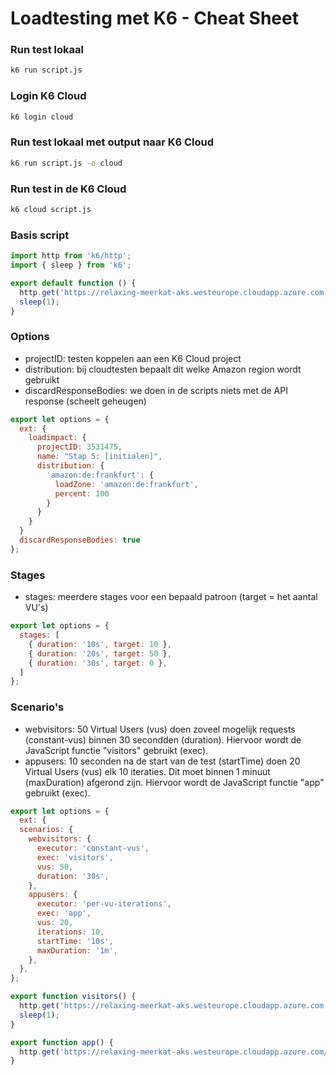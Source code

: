 # Loadtesting met K6 - Cheat Sheet

### Run test lokaal

```bash
k6 run script.js
```

### Login K6 Cloud

```bash
k6 login cloud
```

### Run test lokaal met output naar K6 Cloud

```bash
k6 run script.js -o cloud
```

### Run test in de K6 Cloud

```bash
k6 cloud script.js
```

### Basis script

```javascript
import http from 'k6/http';
import { sleep } from 'k6';

export default function () {
  http.get('https://relaxing-meerkat-aks.westeurope.cloudapp.azure.com');
  sleep(1);
}
```

### Options

- projectID: testen koppelen aan een K6 Cloud project
- distribution: bij cloudtesten bepaalt dit welke Amazon region wordt gebruikt
- discardResponseBodies: we doen in de scripts niets met de API response (scheelt geheugen)

```javascript
export let options = {
  ext: {
    loadimpact: {
      projectID: 3531475,
      name: "Stap 5: [initialen]",
      distribution: {
        'amazon:de:frankfurt': {
          loadZone: 'amazon:de:frankfurt',
          percent: 100
        }
      }
    }
  }
  discardResponseBodies: true
};
```

### Stages

- stages: meerdere stages voor een bepaald patroon (target = het aantal VU's)

```javascript
export let options = {
  stages: [
    { duration: '10s', target: 10 }, 
    { duration: '20s', target: 50 }, 
    { duration: '30s', target: 0 }, 
  ]
};
```

### Scenario's

- webvisitors: 50 Virtual Users (vus) doen zoveel mogelijk requests (constant-vus) binnen 30 secondden (duration). Hiervoor wordt de JavaScript functie "visitors" gebruikt (exec).
- appusers: 10 seconden na de start van de test (startTime) doen 20 Virtual Users (vus) elk 10 iteraties. Dit moet binnen 1 minuut (maxDuration) afgerond zijn. Hiervoor wordt de JavaScript functie "app" gebruikt (exec).

```javascript
export let options = {
  ext: {
  scenarios: {
    webvisitors: {
      executor: 'constant-vus',
      exec: 'visitors',
      vus: 50,
      duration: '30s',
    },
    appusers: {
      executor: 'per-vu-iterations',
      exec: 'app',
      vus: 20,
      iterations: 10,
      startTime: '10s',
      maxDuration: '1m',
    },
  },
};

export function visitors() {
  http.get('https://relaxing-meerkat-aks.westeurope.cloudapp.azure.com');
  sleep(1);
}

export function app() {
  http.get('https://relaxing-meerkat-aks.westeurope.cloudapp.azure.com/api/candidates/match');
}
```
